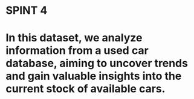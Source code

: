 # SPINT 4

# In this dataset, we analyze information from a used car database, aiming to uncover trends and gain valuable insights into the current stock of available cars. 